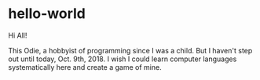 # hello-world

Hi All!

This Odie, a hobbyist of programming since I was a child. But I haven't step out until today, Oct. 9th, 2018. I wish I could learn computer languages systematically here and create a game of mine.

